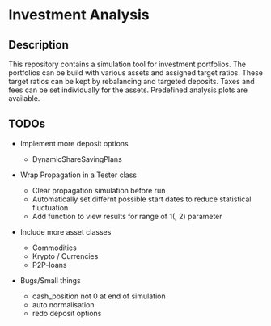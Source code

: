 # Investment Analysis

## Description

This repository contains a simulation tool for investment portfolios. The portfolios can be build with various assets and assigned target ratios. These target ratios can be kept by rebalancing and targeted deposits. Taxes and fees can be set individually for the assets. Predefined analysis plots are available.

## TODOs

- Implement more deposit options

  - DynamicShareSavingPlans
- Wrap Propagation in a Tester class

  - Clear propagation simulation before run
  - Automatically set differnt possible start dates to reduce statistical fluctuation
  - Add function to view results for range of 1(, 2) parameter
- Include more asset classes

  - Commodities
  - Krypto / Currencies
  - P2P-loans
- Bugs/Small things

  - cash_position not 0 at end of simulation
  - auto normalisation
  - redo deposit options
